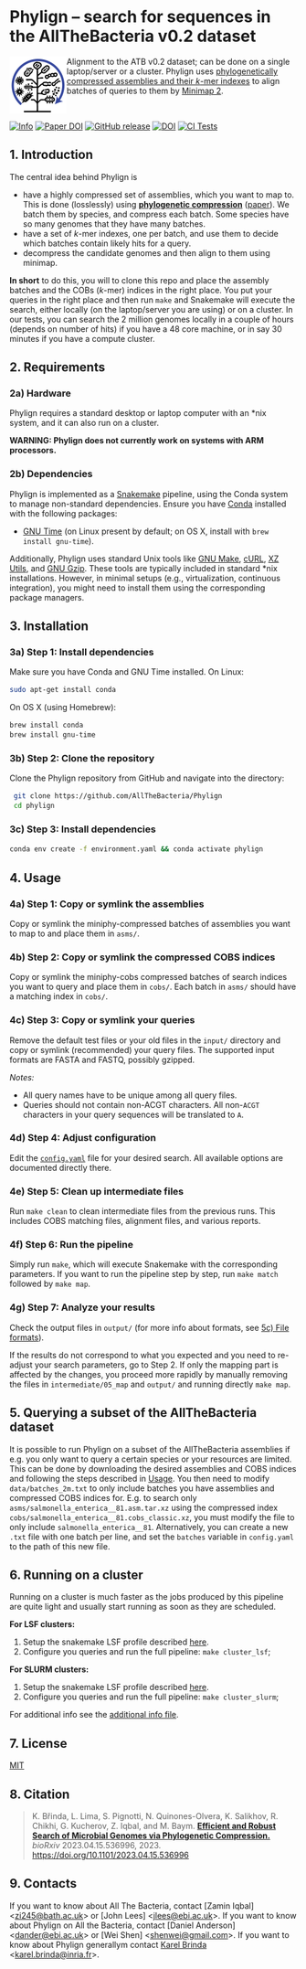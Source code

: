 # Phylign – search for sequences in the AllTheBacteria v0.2 dataset

<p>
<a href="https://brinda.eu/mof">
    <img src="docs/logo_wbg.svg" align="left" style="width:100px;" />
</a>
Alignment to the ATB v0.2 dataset; can be done on a single laptop/server or a cluster.
Phylign uses
<a href="https://brinda.eu/mof">
phylogenetically compressed assemblies and their <i>k</i>-mer
indexes</a>
to align batches of queries to them by
<a href="https://github.com/lh3/minimap2">Minimap 2</a>.
</p><br/>

[![Info](https://img.shields.io/badge/Project-Info-blue)](https://brinda.eu/mof)
[![Paper DOI](https://img.shields.io/badge/paper-10.1101/2023.04.15.536996-14dc3d.svg)](https://doi.org/10.1101/2023.04.15.536996)
[![GitHub release](https://img.shields.io/github/release/karel-brinda/phylign.svg)](https://github.com/karel-brinda/phylign/releases/)
[![DOI](https://zenodo.org/badge/DOI/10.5281/zenodo.10828248.svg)](https://doi.org/10.5281/zenodo.10828248)
[![CI Tests](https://github.com/karel-brinda/phylign/actions/workflows/ci.yaml/badge.svg)](https://github.com/karel-brinda/phylign/actions/)



## 1. Introduction

The central idea behind Phylign is
 -  have a highly compressed set of assemblies, which you want to map to. This is done (losslessly) using [**phylogenetic compression**](https://brinda.eu/mof)
([paper](https://doi.org/10.1101/2023.04.15.536996)). We batch them by species, and compress each batch. Some species have so many genomes that they have many batches.
 - have a set of *k*-mer indexes, one per batch, and use them to decide which batches contain likely hits for a query.
 - decompress the candidate genomes and then align to them using minimap.


**In short** to do this, you will to clone this repo and place the assembly batches and the COBs (*k*-mer) indices in the right place. You put your queries in the right place and then run `make` and Snakemake will execute the search, either locally (on the laptop/server you are using) or on a cluster. In our tests, you can search the 2 million genomes locally in a couple of hours (depends on number of hits) if you have a 48 core machine, or in say 30 minutes if you have a compute cluster.


## 2. Requirements

### 2a) Hardware

Phylign requires a standard desktop or laptop computer with an \*nix system,
and it can also run on a cluster.

**WARNING: Phylign does not currently work on systems with ARM processors.**


### 2b) Dependencies

Phylign is implemented as a [Snakemake](https://snakemake.github.io)
pipeline, using the Conda system to manage non-standard dependencies. Ensure
you have [Conda](https://docs.conda.io/en/latest/miniconda.html) installed with
the following packages:

* [GNU Time](https://www.gnu.org/software/time/) (on Linux present by default; on OS X, install with `brew install gnu-time`).

Additionally, Phylign uses standard Unix tools like
[GNU Make](https://www.gnu.org/software/make/),
[cURL](https://curl.se/),
[XZ Utils](https://tukaani.org/xz/), and
[GNU Gzip](https://www.gnu.org/software/gzip/).
These tools are typically included in standard \*nix installations. However, in
minimal setups (e.g., virtualization, continuous integration), you might need
to install them using the corresponding package managers.


## 3. Installation

### 3a) Step 1: Install dependencies

Make sure you have Conda and GNU Time installed. On Linux:

```bash
sudo apt-get install conda
```

On OS X (using Homebrew):

```bash
brew install conda
brew install gnu-time
```

### 3b) Step 2: Clone the repository

Clone the Phylign repository from GitHub and navigate into the directory:

```bash
 git clone https://github.com/AllTheBacteria/Phylign
 cd phylign
```

### 3c) Step 3: Install dependencies

```bash
conda env create -f environment.yaml && conda activate phylign
```

## 4. Usage

### 4a) Step 1: Copy or symlink the assemblies

Copy or symlink the miniphy-compressed batches of assemblies you want to map to and place them in `asms/`.

### 4b) Step 2: Copy or symlink the compressed COBS indices

Copy or symlink the miniphy-cobs compressed batches of search indices you want to query and place them in `cobs/`. Each batch in `asms/` should have a matching index in `cobs/`.

### 4c) Step 3: Copy or symlink your queries

Remove the default test files or your old files in the `input/` directory and
copy or symlink (recommended) your query files. The supported input formats are
FASTA and FASTQ, possibly gzipped.

*Notes:*
* All query names have to be unique among all query files.
* Queries should not contain non-ACGT characters. All non-`ACGT` characters in your query sequences will be translated to `A`.


### 4d) Step 4: Adjust configuration

Edit the [`config.yaml`](config.yaml) file for your desired search. All
available options are documented directly there.

### 4e) Step 5: Clean up intermediate files

Run `make clean` to clean intermediate files from the previous runs. This
includes COBS matching files, alignment files, and various reports.

### 4f) Step 6: Run the pipeline

Simply run `make`, which will execute Snakemake with the corresponding
parameters. If you want to run the pipeline step by step, run `make match`
followed by `make map`.

### 4g) Step 7: Analyze your results

Check the output files in `output/` (for more info about formats, see
[5c) File formats](#5c-file-formats)).

If the results do not correspond to what you expected and you need to re-adjust
your search parameters, go to Step 2. If only the mapping part is affected by
the changes, you proceed more rapidly by manually removing the files in
`intermediate/05_map` and `output/` and running directly `make map`.

## 5. Querying a subset of the AllTheBacteria dataset

It is possible to run Phylign on a subset of the AllTheBacteria assemblies if e.g. you only want to query a certain species or your resources are limited. This can be done by downloading the desired assemblies and COBS indices and following the steps described in [Usage](#4-usage). You then need to modify `data/batches_2m.txt` to only include batches you have assemblies and compressed COBS indices for. E.g. to search only `asms/salmonella_enterica__81.asm.tar.xz` using the compressed index `cobs/salmonella_enterica__81.cobs_classic.xz`, you must modify the file to only include `salmonella_enterica__81`. Alternatively, you can create a new `.txt` file with one batch per line, and set the `batches` variable in `config.yaml` to the path of this new file.

## 6. Running on a cluster

Running on a cluster is much faster as the jobs produced by this pipeline are
quite light and usually start running as soon as they are scheduled.

**For LSF clusters:**

1. Setup the snakemake LSF profile described [here](https://github.com/Snakemake-Profiles/lsf).
2. Configure you queries and run the full pipeline: `make cluster_lsf`;

**For SLURM clusters:**
1. Setup the snakemake LSF profile described [here](https://github.com/Snakemake-Profiles/slurm).
2. Configure you queries and run the full pipeline: `make cluster_slurm`;

For additional info see the [additional info file](README.additional_info.md).

## 7. License

[MIT](https://github.com/AllTheBacteria/Phylign/blob/main/LICENSE)

## 8. Citation

> K. Břinda, L. Lima, S. Pignotti, N. Quinones-Olvera, K. Salikhov, R. Chikhi, G. Kucherov, Z. Iqbal, and M. Baym. **[Efficient and Robust Search of Microbial Genomes via Phylogenetic Compression.](https://doi.org/10.1101/2023.04.15.536996)** *bioRxiv* 2023.04.15.536996, 2023. https://doi.org/10.1101/2023.04.15.536996

## 9. Contacts
If you want to know about All The Bacteria, contact [Zamin Iqbal] \<zi245@bath.ac.uk\> or [John Lees] \<jlees@ebi.ac.uk\>.
If you want to know about Phylign on All the Bacteria, contact [Daniel Anderson] \<dander@ebi.ac.uk\> or [Wei Shen] \<shenwei@gmail.com\>.
If you want to know about Phylign generallym contact [Karel Brinda](https://brinda.eu) \<karel.brinda@inria.fr\>.

